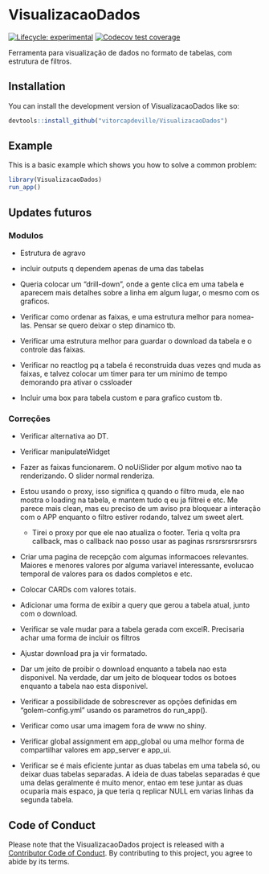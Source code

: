 
<!-- README.md is generated from README.Rmd. Please edit that file -->

# VisualizacaoDados

<!-- badges: start -->

[![Lifecycle:
experimental](https://img.shields.io/badge/lifecycle-experimental-orange.svg)](https://lifecycle.r-lib.org/articles/stages.html#experimental)
[![Codecov test
coverage](https://codecov.io/gh/vitorcapdeville/VisualizacaoDados/branch/master/graph/badge.svg)](https://app.codecov.io/gh/vitorcapdeville/VisualizacaoDados?branch=master)
<!-- badges: end -->

Ferramenta para visualização de dados no formato de tabelas, com
estrutura de filtros.

## Installation

You can install the development version of VisualizacaoDados like so:

``` r
devtools::install_github("vitorcapdeville/VisualizacaoDados")
```

## Example

This is a basic example which shows you how to solve a common problem:

``` r
library(VisualizacaoDados)
run_app()
```

## Updates futuros

### Modulos

-   Estrutura de agravo

-   incluir outputs q dependem apenas de uma das tabelas

-   Queria colocar um “drill-down”, onde a gente clica em uma tabela e
    aparecem mais detalhes sobre a linha em algum lugar, o mesmo com os
    graficos.

-   Verificar como ordenar as faixas, e uma estrutura melhor para
    nomea-las. Pensar se quero deixar o step dinamico tb.

-   Verificar uma estrutura melhor para guardar o download da tabela e o
    controle das faixas.

-   Verificar no reactlog pq a tabela é reconstruida duas vezes qnd muda
    as faixas, e talvez colocar um timer para ter um minimo de tempo
    demorando pra ativar o cssloader

-   Incluir uma box para tabela custom e para grafico custom tb.

### Correções

-   Verificar alternativa ao DT.

-   Verificar manipulateWidget

-   Fazer as faixas funcionarem. O noUiSlider por algum motivo nao ta
    renderizando. O slider normal renderiza.

-   Estou usando o proxy, isso significa q quando o filtro muda, ele nao
    mostra o loading na tabela, e mantem tudo q eu ja filtrei e etc. Me
    parece mais clean, mas eu preciso de um aviso pra bloquear a
    interação com o APP enquanto o filtro estiver rodando, talvez um
    sweet alert.

    -   Tirei o proxy por que ele nao atualiza o footer. Teria q volta
        pra callback, mas o callback nao posso usar as paginas
        rsrsrsrsrsrsrsrs

-   Criar uma pagina de recepção com algumas informacoes relevantes.
    Maiores e menores valores por alguma variavel interessante, evolucao
    temporal de valores para os dados completos e etc.

-   Colocar CARDs com valores totais.

-   Adicionar uma forma de exibir a query que gerou a tabela atual,
    junto com o download.

-   Verificar se vale mudar para a tabela gerada com excelR. Precisaria
    achar uma forma de incluir os filtros

-   Ajustar download pra ja vir formatado.

-   Dar um jeito de proibir o download enquanto a tabela nao esta
    disponivel. Na verdade, dar um jeito de bloquear todos os botoes
    enquanto a tabela nao esta disponivel.

-   Verificar a possibilidade de sobrescrever as opções definidas em
    “golem-config.yml” usando os parametros do run_app().

-   Verificar como usar uma imagem fora de www no shiny.

-   Verificar global assignment em app_global ou uma melhor forma de
    compartilhar valores em app_server e app_ui.

-   Verificar se é mais eficiente juntar as duas tabelas em uma tabela
    só, ou deixar duas tabelas separadas. A ideia de duas tabelas
    separadas é que uma delas geralmente é muito menor, entao em tese
    juntar as duas ocuparia mais espaco, ja que teria q replicar NULL em
    varias linhas da segunda tabela.

## Code of Conduct

Please note that the VisualizacaoDados project is released with a
[Contributor Code of
Conduct](https://contributor-covenant.org/version/2/1/CODE_OF_CONDUCT.html).
By contributing to this project, you agree to abide by its terms.
